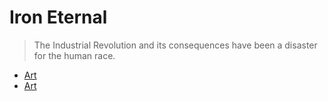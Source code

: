 # Iron Eternal

> The Industrial Revolution and its consequences have been a disaster for the human race.

- [Art](art.md)
- [Art](other_art.md)